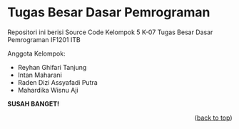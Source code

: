 <!-- ABOUT THE PROJECT -->
# Tugas Besar Dasar Pemrograman


Repositori ini berisi Source Code Kelompok 5 K-07 Tugas Besar Dasar Pemrograman IF1201 ITB

Anggota Kelompok:
* Reyhan Ghifari Tanjung
* Intan Maharani
* Raden Dizi Assyafadi Putra
* Mahardika Wisnu Aji

<strong>SUSAH BANGET!</strong>
<p align="right">(<a href="#top">back to top</a>)</p>
